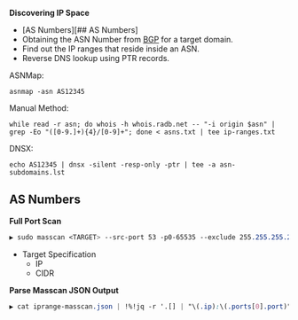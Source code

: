 **Discovering IP Space**
- [AS Numbers][## AS Numbers]
- Obtaining the ASN Number from [BGP](https://bgp.he.net/) for a target domain.
- Find out the IP ranges that reside inside an ASN.
- Reverse DNS lookup using PTR records.

ASNMap:
```Shell
asnmap -asn AS12345
```
Manual Method:
```Shell
while read -r asn; do whois -h whois.radb.net -- "-i origin $asn" | grep -Eo "([0-9.]+){4}/[0-9]+"; done < asns.txt | tee ip-ranges.txt
```

DNSX:
```Shell
echo AS12345 | dnsx -silent -resp-only -ptr | tee -a asn-subdomains.lst
```

## AS Numbers

**Full Port Scan**
```CSS
▶ sudo masscan <TARGET> --src-port 53 -p0-65535 --exclude 255.255.255.255 --rate 5000 --output-format json --output-filename iprange-masscan.json
```
  - Target Specification
    - IP
    - CIDR

**Parse Masscan JSON Output**
```CSS
▶ cat iprange-masscan.json | !%!jq -r '.[] | "\(.ip):\(.ports[0].port)"':write ip-ports.txt
```

